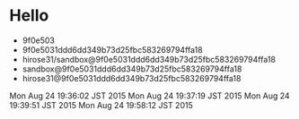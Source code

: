 # Hello

- 9f0e503
- 9f0e5031ddd6dd349b73d25fbc583269794ffa18
- hirose31/sandbox@9f0e5031ddd6dd349b73d25fbc583269794ffa18
- sandbox@9f0e5031ddd6dd349b73d25fbc583269794ffa18
- hirose31@9f0e5031ddd6dd349b73d25fbc583269794ffa18

Mon Aug 24 19:36:02 JST 2015
Mon Aug 24 19:37:19 JST 2015
Mon Aug 24 19:39:51 JST 2015
Mon Aug 24 19:58:12 JST 2015

